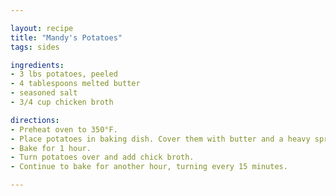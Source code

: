 ```yaml
---

layout: recipe
title: "Mandy's Potatoes"
tags: sides

ingredients:
- 3 lbs potatoes, peeled
- 4 tablespoons melted butter
- seasoned salt
- 3/4 cup chicken broth

directions:
- Preheat oven to 350°F.
- Place potatoes in baking dish. Cover them with butter and a heavy sprinkling of seasoned salt.
- Bake for 1 hour.
- Turn potatoes over and add chick broth.
- Continue to bake for another hour, turning every 15 minutes.

---
```

